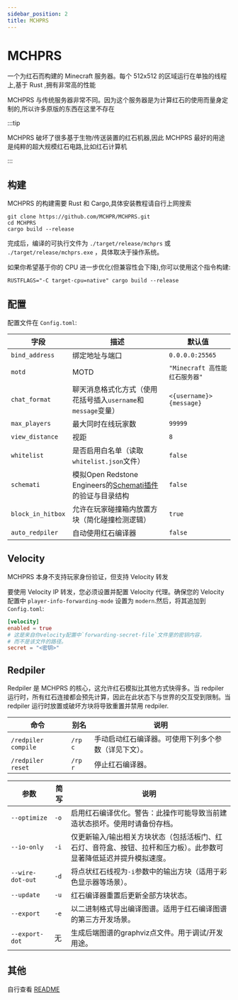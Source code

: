 ```yaml
---
sidebar_position: 2
title: MCHPRS
---
```


# MCHPRS

一个为红石而构建的 Minecraft 服务器。每个 512x512 的区域运行在单独的线程上,基于 Rust ,拥有非常高的性能

MCHPRS 与传统服务器非常不同。因为这个服务器是为计算红石的使用而量身定制的,所以许多原版的东西在这里不存在

:::tip

MCHPRS 破坏了很多基于生物/传送装置的红石机器,因此 MCHPRS 最好的用途是纯粹的超大规模红石电路,比如红石计算机

:::

## 构建

MCHPRS 的构建需要 Rust 和 Cargo,具体安装教程请自行上网搜索

```shell
git clone https://github.com/MCHPR/MCHPRS.git
cd MCHPRS
cargo build --release
```

完成后，编译的可执行文件为 `./target/release/mchprs` 或 `./target/release/mchprs.exe` ，具体取决于操作系统。

如果你希望基于你的 CPU 进一步优化(但兼容性会下降),你可以使用这个指令构建:

```shell
RUSTFLAGS="-C target-cpu=native" cargo build --release
```

## 配置

配置文件在 `Config.toml`:

| 字段                | 描述                                                                                                | 默认值                      |
|-------------------|---------------------------------------------------------------------------------------------------|--------------------------|
| `bind_address`    | 绑定地址与端口                                                                                           | `0.0.0.0:25565`          |
| `motd`            | MOTD                                                                                              | `"Minecraft 高性能红石服务器"`   |
| `chat_format`     | 聊天消息格式化方式（使用花括号插入`username`和`message`变量）                                                          | `<{username}> {message}` |
| `max_players`     | 最大同时在线玩家数                                                                                         | `99999`                  |
| `view_distance`   | 视距                                                                                                | `8`                      |
| `whitelist`       | 是否启用白名单（读取`whitelist.json`文件）                                                                     | `false`                  |
| `schemati`        | 模拟Open Redstone Engineers的[Schemati插件](https://github.com/OpenRedstoneEngineers/Schemati)的验证与目录结构 | `false`                  |
| `block_in_hitbox` | 允许在玩家碰撞箱内放置方块（简化碰撞检测逻辑）                                                                           | `true`                   |
| `auto_redpiler`   | 自动使用红石编译器                                                                                         | `false`                  |

## Velocity

MCHPRS 本身不支持玩家身份验证，但支持 Velocity 转发

要使用 Velocity IP 转发，您必须设置并配置 Velocity 代理。确保您的 Velocity 配置中 `player-info-forwarding-mode` 设置为
`modern`.然后，将其追加到 `Config.toml`:

```toml
[velocity]
enabled = true
# 这是来自你velocity配置中`forwarding-secret-file`文件里的密钥内容，
# 而不是该文件的路径。
secret = "<密钥>"
```

## Redpiler

Redpiler 是 MCHPRS 的核心，这允许红石模拟比其他方式快得多。当 redpiler 运行时，所有红石连接都会预先计算，因此在此状态下与世界的交互受到限制。当
redpiler 运行时放置或破坏方块将导致重置并禁用 redpiler.

| 命令                  | 别名      | 说明                         |
|---------------------|---------|----------------------------|
| `/redpiler compile` | `/rp c` | 手动启动红石编译器。可使用下列多个参数（详见下文）。 |
| `/redpiler reset`   | `/rp r` | 停止红石编译器。                   |

| 参数               | 简写   | 说明                                                         |
|------------------|------|------------------------------------------------------------|
| `--optimize`     | `-o` | 启用红石编译优化。警告：此操作可能导致当前建造状态损坏。使用时请备份存档。                      |
| `--io-only`      | `-i` | 仅更新输入/输出相关方块状态（包括活板门、红石灯、音符盒、按钮、拉杆和压力板）。此参数可显著降低延迟并提升模拟速度。 |
| `--wire-dot-out` | `-d` | 将点状红石线视为`-i`参数中的输出方块（适用于彩色显示器等场景）。                         |
| `--update`       | `-u` | 红石编译器重置后更新全部方块状态。                                          |
| `--export`       | `-e` | 以二进制格式导出编译图谱。适用于红石编译图谱的第三方开发场景。                            |
| `--export-dot`   | 无    | 生成后端图谱的graphviz点文件。用于调试/开发用途。                              |

## 其他

自行查看 [README](https://github.com/MCHPR/MCHPRS/)




